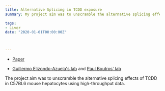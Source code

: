 ```yaml
---
title: Alternative Splicing in TCDD exposure
summary: My project aim was to unscramble the alternative splicing effects of TCDD in C57BL6 mouse hepatocytes using high-throughput data.

tags:
- Liver
date: "2020-01-01T00:00:00Z"



---
```


- [Paper](
https://doi.org/10.1371/journal.pone.0219747) 

- [Guillermo Elizondo-Azuela's lab](https://www.cell.cinvestav.mx/depto.php?lang=es&tit=4&subt=1&subsubt=6) and [Paul Boutros' lab](https://labs.oicr.on.ca/boutros-lab/software)


The project aim was to unscramble the alternative splicing effects of TCDD in C57BL6 mouse hepatocytes using high-throughput data.


